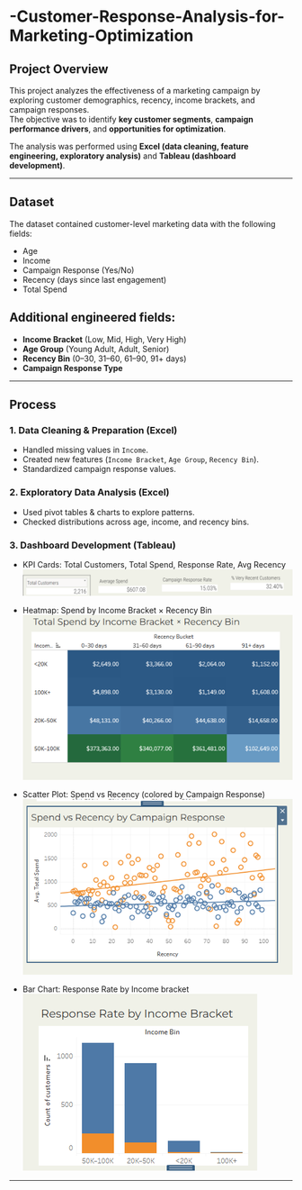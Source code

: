 # -Customer-Response-Analysis-for-Marketing-Optimization

## Project Overview  
This project analyzes the effectiveness of a marketing campaign by exploring customer demographics, recency, income brackets, and campaign responses.  
The objective was to identify **key customer segments**, **campaign performance drivers**, and **opportunities for optimization**.  

The analysis was performed using **Excel (data cleaning, feature engineering, exploratory analysis)** and **Tableau (dashboard development)**.  

---

## Dataset  
The dataset contained customer-level marketing data with the following fields:  
- Age  
- Income  
- Campaign Response (Yes/No)  
- Recency (days since last engagement)  
- Total Spend  

## Additional engineered fields:  
- **Income Bracket** (Low, Mid, High, Very High)  
- **Age Group** (Young Adult, Adult, Senior)  
- **Recency Bin** (0–30, 31–60, 61–90, 91+ days)  
- **Campaign Response Type**  

---

## Process  
### 1. **Data Cleaning & Preparation (Excel)**  
- Handled missing values in `Income`.  
- Created new features (`Income Bracket`, `Age Group`, `Recency Bin`).  
- Standardized campaign response values.  

### 2. **Exploratory Data Analysis (Excel)**  
- Used pivot tables & charts to explore patterns.  
- Checked distributions across age, income, and recency bins.  

### 3. **Dashboard Development (Tableau)**  
-  KPI Cards: Total Customers, Total Spend, Response Rate, Avg Recency 
![kpi cards](images/Capture.PNG)


-  Heatmap: Spend by Income Bracket × Recency Bin  
![heatmap spend by income](images/spendvsincome.PNG)
-  Scatter Plot: Spend vs Recency (colored by Campaign Response) 
![scatter plot spend vs recency](images/spendbyrecency.PNG)
- Bar Chart: Response Rate by Income bracket
![bar chart response by income bracket](images/responseratebyincome.PNG)


<!-- - 🎛️ Interactivity: Heatmap-as-filter + dropdown filters   -->

---

<!-- ## 📈 Key Insights  
1. **High-income & recent customers contribute the most spend** → campaigns targeting this group are most profitable.  
2. **Response rates decline sharply with higher recency** → engagement drops the longer customers stay inactive.  
3. **Middle-income segments show moderate spend but weaker response rates** → require tailored retention efforts.  
4. **Responders cluster at lower recency & higher spend** → outreach timing is critical for campaign success.  
5. **Non-responders dominate long-recency bins** → these customers represent churn risk.  

---

## 🛠️ Tools Used  
- **Excel** → Data cleaning, transformation, feature engineering, initial EDA  
- **Tableau** → Dashboard design and visualization  

---

## 📊 Dashboard  
🔗 [View the Interactive Tableau Dashboard](#) *(Insert your Tableau Public link here)*  

---

## 🚀 Recommendations  
- Prioritize **recent, high-income customers** in campaign targeting.  
- Use **recency-based segmentation** to optimize outreach timing.  
- Develop **reactivation campaigns** for medium-income, long-recency customers.  
- Implement **loyalty rewards & automated reminders** to reduce inactivity.  

---

✍️ *Author: Peris Ndanu*  
📅 *Completed: August 2025*   -->
